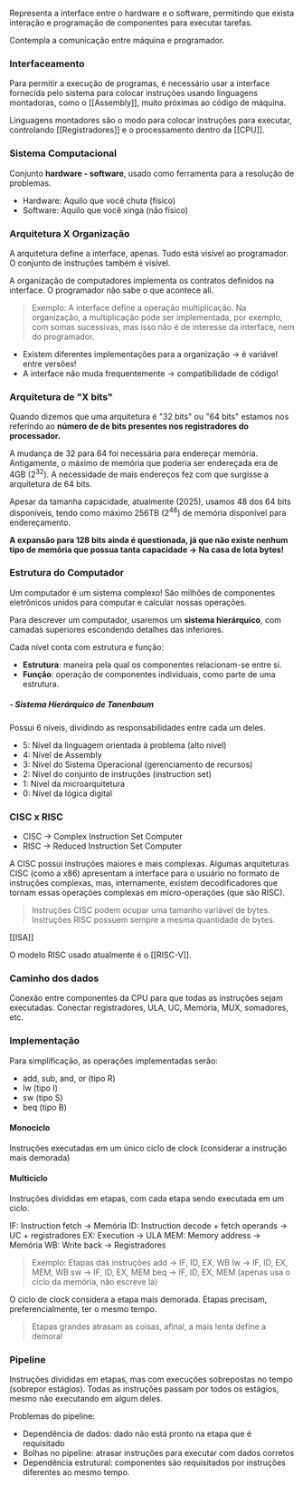 Representa a interface entre o hardware e o software, permitindo que exista interação e programação de componentes para executar tarefas.

Contempla a comunicação entre máquina e programador.

### Interfaceamento
Para permitir a execução de programas, é necessário usar a interface fornecida pelo sistema para colocar instruções usando linguagens montadoras, como o [[Assembly]], muito próximas ao código de máquina.

Linguagens montadores são o modo para colocar instruções para executar, controlando [[Registradores]] e o processamento dentro da [[CPU]].

### Sistema Computacional
Conjunto **hardware - software**, usado como ferramenta para a resolução de problemas.

- Hardware: Aquilo que você chuta (físico)
- Software: Aquilo que você xinga (não físico)

### Arquitetura X Organização
A arquitetura define a interface, apenas. Tudo está visível ao programador. O conjunto de instruções também é visível.

A organização de computadores implementa os contratos definidos na interface. O programador não sabe o que acontece ali.

> Exemplo: A interface define a operação multiplicação. Na organização, a multiplicação pode ser implementada, por exemplo, com somas sucessivas, mas isso não é de interesse da interface, nem do programador.

- Existem diferentes implementações para a organização -> é variável entre versões!
- A interface não muda frequentemente -> compatibilidade de código!

### Arquitetura de "X bits"
Quando dizemos que uma arquitetura é "32 bits" ou "64 bits" estamos nos referindo ao **número de de bits presentes nos registradores do processador.**

A mudança de 32 para 64 foi necessária para endereçar memória. Antigamente, o máximo de memória que poderia ser endereçada era de 4GB ($2^{32}$). A necessidade de mais endereços fez com que surgisse a arquitetura de 64 bits. 

Apesar da tamanha capacidade, atualmente (2025), usamos 48 dos 64 bits disponíveis, tendo como máximo 256TB ($2^{48}$) de memória disponível para endereçamento.

**A expansão para 128 bits ainda é questionada, já que não existe nenhum tipo de memória que possua tanta capacidade -> Na casa de Iota bytes!**

### Estrutura do Computador
Um computador é um sistema complexo! São milhões de componentes eletrônicos unidos para computar e calcular nossas operações.

Para descrever um computador, usaremos um **sistema hierárquico**, com camadas superiores escondendo detalhes das inferiores. 

Cada nível conta com estrutura e função:
- **Estrutura**: maneira pela qual os componentes relacionam-se entre si.
- **Função**: operação de componentes individuais, como parte de uma estrutura.

##### - Sistema Hierárquico de Tanenbaum
Possui 6 níveis, dividindo as responsabilidades entre cada um deles.

- 5: Nível da linguagem orientada à problema (alto nível)
- 4: Nível de Assembly
- 3: Nível do Sistema Operacional (gerenciamento de recursos)
- 2: Nível do conjunto de instruções (instruction set)
- 1: Nível da microarquitetura 
- 0: Nível da lógica digital


### CISC x RISC
- CISC -> Complex Instruction Set Computer
- RISC -> Reduced Instruction Set Computer

A CISC possui instruções maiores e mais complexas. Algumas arquiteturas CISC (como a x86) apresentam a interface para o usuário no formato de instruções complexas, mas, internamente, existem decodificadores que tornam essas operações complexas em micro-operações (que são RISC).

>Instruções CISC podem ocupar uma tamanho variável de bytes.
>Instruções RISC possuem sempre a mesma quantidade de bytes.

[[ISA]]

O modelo RISC usado atualmente é o [[RISC-V]].


### Caminho dos dados
Conexão entre componentes da CPU para que todas as instruções sejam executadas.
Conectar registradores, ULA, UC, Memória, MUX, somadores, etc.

### Implementação
Para simplificação, as operações implementadas serão:
- add, sub, and, or (tipo R)
- lw (tipo I)
- sw (tipo S)
- beq (tipo B)

#### Monociclo
Instruções executadas em um único ciclo de clock (considerar a instrução mais demorada)

#### Multiciclo
Instruções divididas em etapas, com cada etapa sendo executada em um ciclo.

IF: Instruction fetch -> Memória
ID: Instruction decode + fetch operands -> UC + registradores
EX: Execution -> ULA
MEM: Memory address -> Memória
WB: Write back -> Registradores

> Exemplo: Etapas das instruções
> add -> IF, ID, EX, WB
> lw -> IF, ID, EX, MEM, WB
> sw -> IF, ID, EX, MEM
> beq -> IF, ID, EX, MEM (apenas usa o ciclo da memória, não escreve lá)

O ciclo de clock considera a etapa mais demorada.
Etapas precisam, preferencialmente, ter o mesmo tempo. 

> Etapas grandes atrasam as coisas, afinal, a mais lenta define a demora!

### Pipeline
Instruções divididas em etapas, mas com execuções sobrepostas no tempo (sobrepor estágios). Todas as instruções passam por todos os estágios, mesmo não executando em algum deles.

Problemas do pipeline:
- Dependência de dados: dado não está pronto na etapa que é requisitado
- Bolhas no pipeline: atrasar instruções para executar com dados corretos
- Dependência estrutural: componentes são requisitados por instruções diferentes ao mesmo tempo.

